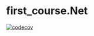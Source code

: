 # first_course.Net
[![codecov](https://codecov.io/gh/TimSon777/first_course.Net/branch/2k-350/graph/badge.svg?token=HPK2TNIJ2X)](https://codecov.io/gh/TimSon777/first_course.Net)
